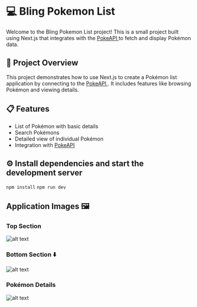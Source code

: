 # 💻 Bling Pokemon List
Welcome to the Bling Pokemon List project! This is a small project built using Next.js that integrates with the <a href="https://pokeapi.co/" target="_blank"> PokeAPI </a> to fetch and display Pokémon data.

## 📝 Project Overview
This project demonstrates how to use Next.js to create a Pokémon list application by connecting to the <a href="https://pokeapi.co/" target="_blank"> PokeAPI </a>. It includes features like browsing Pokémon and viewing details.

## 📋 Features
- List of Pokémon with basic details
- Search Pokémons
- Detailed view of individual Pokémon
- Integration with <a href="https://pokeapi.co/" target="_blank"> PokeAPI </a>

## ⚙️ Install dependencies and start the development server
``` npm install ```
``` npm run dev ```

## Application Images 🖼️

### Top Section
![alt text](/public/readme/image.png)

### Bottom Section ⬇️
![alt text](/public/readme/image-1.png)

### Pokémon Details
![alt text](/public/readme/image-2.png)
